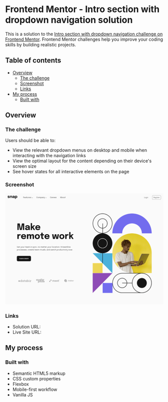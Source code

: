 # Frontend Mentor - Intro section with dropdown navigation solution

This is a solution to the [Intro section with dropdown navigation challenge on Frontend Mentor](https://www.frontendmentor.io/challenges/intro-section-with-dropdown-navigation-ryaPetHE5). Frontend Mentor challenges help you improve your coding skills by building realistic projects. 

## Table of contents

- [Overview](#overview)
  - [The challenge](#the-challenge)
  - [Screenshot](#screenshot)
  - [Links](#links)
- [My process](#my-process)
  - [Built with](#built-with)

## Overview

### The challenge

Users should be able to:

- View the relevant dropdown menus on desktop and mobile when interacting with the navigation links
- View the optimal layout for the content depending on their device's screen size
- See hover states for all interactive elements on the page

### Screenshot

![](./Screenshot-Hero-Section.png)


### Links

- Solution URL: [](https://github.com/Eslam-EO/Hero-section-with-HTML-vanilla-CSS-JS)
- Live Site URL: [](https://eslam-eo.github.io/Hero-section-with-HTML-vanilla-CSS-JS)

## My process

### Built with

- Semantic HTML5 markup
- CSS custom properties
- Flexbox
- Mobile-first workflow
- Vanilla JS



